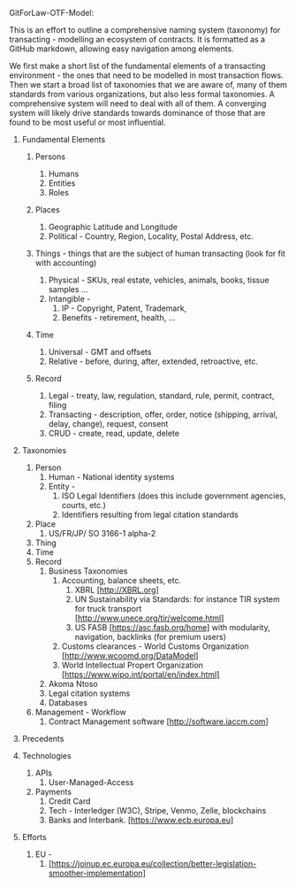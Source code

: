 GitForLaw-OTF-Model:


This is an effort to outline a comprehensive naming system (taxonomy) for transacting - modelling an ecosystem of contracts.
It is formatted as a GitHub markdown, allowing easy navigation among elements.

We first make a short list of the fundamental elements of a transacting environment - the ones that need to be modelled in most transaction flows.  Then we start a broad list of taxonomies that we are aware of, many of them standards from various organizations, but also less formal taxonomies. A comprehensive system will need to deal with all of them.  A converging system will likely drive standards towards dominance of those that are found to be most useful or most influential.



1.  Fundamental Elements

    1. Persons
        1. Humans
        1. Entities
        1. Roles

    1. Places
        1. Geographic Latitude and Longitude
        1. Political - Country, Region, Locality, Postal Address, etc.
    1. Things - things that are the subject of human transacting  (look for fit with accounting)
        1. Physical - SKUs, real estate, vehicles, animals, books, tissue samples ...
        1. Intangible -
            1. IP - Copyright, Patent, Trademark, 
            1. Benefits - retirement, health, ...
    1. Time
        1. Universal - GMT and offsets
        1. Relative - before, during, after, extended, retroactive, etc.
    1. Record
        1. Legal - treaty, law, regulation, standard, rule, permit, contract, filing
        1. Transacting - description, offer, order, notice (shipping, arrival, delay, change), request, consent
        1. CRUD - create, read, update, delete


1.  Taxonomies

    1. Person
        1. Human - National identity systems
        1. Entity - 
            1. ISO Legal Identifiers  (does this include government agencies, courts, etc.)
            1. Identifiers resulting from legal citation standards
    1. Place
        1. US/FR/JP/  SO 3166-1 alpha-2
    1. Thing
    1. Time
    1. Record
        1. Business Taxonomies
            1. Accounting, balance sheets, etc.
                1. XBRL [http://XBRL.org]
                1. UN Sustainability via Standards: for instance TIR system for truck transport [http://www.unece.org/tir/welcome.html]
                1. US FASB [https://asc.fasb.org/home] with modularity, navigation, backlinks (for premium users)
            1. Customs clearances - World Customs Organization [http://www.wcoomd.org/DataModel]
            1. World Intellectual Propert Organization [https://www.wipo.int/portal/en/index.html]
        1. Akoma Ntoso
        1. Legal citation systems
        1. Databases
    1. Management - Workflow
        1. Contract Management software  [http://software.iaccm.com]
        
 
1. Precedents

1. Technologies
    1. APIs
        1. User-Managed-Access
    1. Payments
        1. Credit Card
        1. Tech -  Interledger (W3C), Stripe, Venmo, Zelle, blockchains
        1. Banks and Interbank.  [https://www.ecb.europa.eu]
1. Efforts
    1. EU - 
        1. [https://joinup.ec.europa.eu/collection/better-legislation-smoother-implementation]
